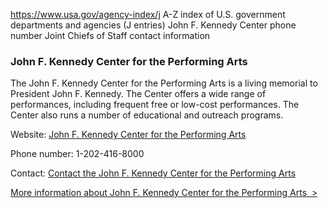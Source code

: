 

https://www.usa.gov/agency-index/j
A-Z index of U.S. government departments and agencies (J entries)
John F. Kennedy Center phone number
Joint Chiefs of Staff contact information

### John F. Kennedy Center for the Performing Arts

The John F. Kennedy Center for the Performing Arts is a living memorial to President John F. Kennedy. The Center offers a wide range of performances, including frequent free or low-cost performances. The Center also runs a number of educational and outreach programs.

Website: [John F. Kennedy Center for the Performing Arts](https://www.kennedy-center.org/)

Phone number: 1-202-416-8000

Contact: [Contact the John F. Kennedy Center for the Performing Arts](https://www.kennedy-center.org/contact/)

[More information about John F. Kennedy Center for the Performing Arts  >](https://www.usa.gov/agencies/john-f-kennedy-center-for-the-performing-arts)
